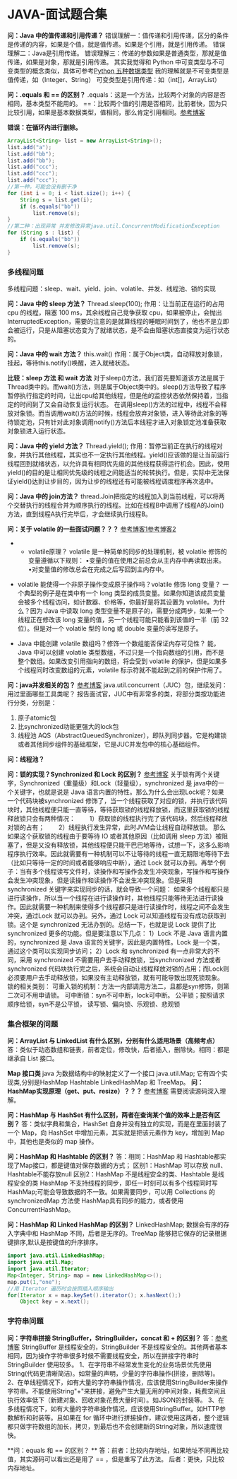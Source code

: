 # JAVA-面试题合集

**问：Java 中的值传递和引用传递？**
错误理解一：值传递和引用传递，区分的条件是传递的内容，如果是个值，就是值传递。如果是个引用，就是引用传递。
错误理解二：Java是引用传递。
错误理解三：传递的参数如果是普通类型，那就是值传递，如果是对象，那就是引用传递。
其实我觉得和 Python 中可变类型与不可变类型的概念类似，具体可参考[Python 五种数据类型](https://blog.csdn.net/qq_29611345/article/details/100736961)
我的理解就是不可变类型是值传递，如（Integer、String）
可变类型是引用传递：如（int[]，ArrayList）

**问：.equals 和  ==  的区别？**
.equals：这是一个方法，比较两个对象的内容是否相同，基本类型不能用的。
==：比较两个值的引用是否相同，比前者快，因为只比较引用，如果是基本数据类型，值相同，那么肯定引用相同。[参考博客](https://www.cnblogs.com/Eason-S/p/5524837.html)

**错误：在循环内进行删除。**

```java
ArrayList<String> list = new ArrayList<String>();  
list.add("a");  
list.add("bb");  
list.add("bb");  
list.add("ccc");  
list.add("ccc");  
list.add("ccc");
//第一种，可能会没有删干净
for (int i = 0; i < list.size(); i++) {  
	String s = list.get(i);  
	if (s.equals("bb")) 
		list.remove(s);  
}
//第二种：出现异常 并发修改异常java.util.ConcurrentModificationException
for (String s : list) {  
	if (s.equals("bb")) 
		list.remove(s);  
}  
```

### 多线程问题
多线程问题：sleep、wait、yield、join、volatile、并发、线程池、锁的实现

**问：Java 中的 sleep 方法？**
Thread.sleep(100);
作用：让当前正在运行的占用 cpu 的线程，阻塞 100 ms，其余线程自己竞争获取 cpu，如果被停止，会抛出 InterruptedException，需要的注意的是就算线程的睡眠时间到了，他也不是立即会被运行，只是从阻塞状态变为了就绪状态，是不会由阻塞状态直接变为运行状态的。

**问：Java 中的 wait 方法？**
this.wait()
作用：属于Object类，自动释放对象锁，挂起，等待this.notify()唤醒，进入就绪状态。

**比较：sleep 方法 和 wait 方法**
对于sleep()方法，我们首先要知道该方法是属于Thread类中的。而wait()方法，则是属于Object类中的。sleep()方法导致了程序暂停执行指定的时间，让出cpu给其他线程，但是他的监控状态依然保持着，当指定的时间到了又会自动恢复运行状态。
在调用sleep()方法的过程中，线程不会释放对象锁。而当调用wait()方法的时候，线程会放弃对象锁，进入等待此对象的等待锁定池，只有针对此对象调用notify()方法后本线程才进入对象锁定池准备获取对象锁进入运行状态。

**问：Java 中的 yield 方法？**
Thread.yield();
作用：暂停当前正在执行的线程对象，并执行其他线程，其实也不一定执行其他线程。yield()应该做的是让当前运行线程回到就绪状态，以允许具有相同优先级的其他线程获得运行机会。因此，使用yield()的目的是让相同优先级的线程之间能适当的轮转执行。但是，实际中无法保证yield()达到让步目的，因为让步的线程还有可能被线程调度程序再次选中。

**问：Java 中的 join方法？**
thread.Join把指定的线程加入到当前线程，可以将两个交替执行的线程合并为顺序执行的线程。比如在线程B中调用了线程A的Join()方法，直到线程A执行完毕后，才会继续执行线程B。

**问：关于 volatile 的一些面试问题？？？**
[参考博客1](https://blog.csdn.net/u011277123/article/details/72235927)[参考博客2](https://blog.csdn.net/u012723673/article/details/80682208)
* * volatile原理？
volatile 是一种简单的同步的处理机制，被 volatile 修饰的变量遵循以下规则：
•变量的值在使用之前总会从主内存中再读取出来。
•对变量值的修改总会在完成之后写回到主内存中。

* volatile 能使得一个非原子操作变成原子操作吗？volatile 修饰 long 变量？
一个典型的例子是在类中有一个 long 类型的成员变量。如果你知道该成员变量会被多个线程访问，如计数器、价格等，你最好是将其设置为 volatile。为什么？因为 Java 中读取 long 类型变量不是原子的，需要分成两步，如果一个线程正在修改该 long 变量的值，另一个线程可能只能看到该值的一半（前 32 位）。但是对一个 volatile 型的 long 或 double 变量的读写是原子。

* Java 中能创建 volatile 数组吗？修饰一个数组能否保证内存可见性？
能，Java 中可以创建 volatile 类型数组，不过只是一个指向数组的引用，而不是整个数组。如果改变引用指向的数组，将会受到 volatile 的保护，但是如果多个线程同时改变数组的元素，volatile 标示符就不能起到之前的保护作用了。


**问：java并发相关的包？**
[参考博客](https://www.jianshu.com/p/46728d6bc6b2)
java.util.concurrent（JUC）包，继续发问：用过里面哪些工具类呢？
报告面试官，JUC中有非常多的类，将部分类按功能进行分类，分别是：
1. 原子atomic包
2. 比synchronized功能更强大的lock包
3. 线程池
AQS（AbstractQueuedSynchronizer），即队列同步器。它是构建锁或者其他同步组件的基础框架，它是JUC并发包中的核心基础组件。

**问：线程池？**

**问：锁的实现？Synchronized 和 Lock 的区别？**
[参考博客](https://blog.csdn.net/youyou1543724847/article/details/52735510)
关于锁有两个关键字，Synchronized（重量级）和Lock（轻量级），synchronized 是 java中的一个关键字，也就是说是 Java 语言内置的特性。那么为什么会出现Lock呢？如果一个代码块被synchronized 修饰了，当一个线程获取了对应的锁，并执行该代码块时，其他线程便只能一直等待，等待获取锁的线程释放锁，而这里获取锁的线程释放锁只会有两种情况：
　　1）获取锁的线程执行完了该代码块，然后线程释放对锁的占有；
　　2）线程执行发生异常，此时JVM会让线程自动释放锁。
那么如果这个获取锁的线程由于要等待 IO 或者其他原因（比如调用 sleep 方法）被阻塞了，但是又没有释放锁，其他线程便只能干巴巴地等待，试想一下，这多么影响程序执行效率。因此就需要有一种机制可以不让等待的线程一直无期限地等待下去（比如只等待一定的时间或者能够响应中断），通过 Lock 就可以办到。再举个例子：当有多个线程读写文件时，读操作和写操作会发生冲突现象，写操作和写操作会发生冲突现象，但是读操作和读操作不会发生冲突现象。但是采用synchronized 关键字来实现同步的话，就会导致一个问题：
如果多个线程都只是进行读操作，所以当一个线程在进行读操作时，其他线程只能等待无法进行读操作。因此就需要一种机制来使得多个线程都只是进行读操作时，线程之间不会发生冲突，通过Lock 就可以办到。另外，通过 Lock 可以知道线程有没有成功获取到锁。这个是 synchronized 无法办到的。总结一下，也就是说 Lock 提供了比 synchronized 更多的功能。但是要注意以下几点：
1）Lock 不是 Java 语言内置的，synchronized 是 Java 语言的关键字，因此是内置特性。Lock 是一个类，通过这个类可以实现同步访问；
2）Lock 和 synchronized 有一点非常大的不同，采用 synchronized 不需要用户去手动释放锁，当synchronized 方法或者 synchronized 代码块执行完之后，系统会自动让线程释放对锁的占用；而Lock则必须要用户去手动释放锁，如果没有主动释放锁，就有可能导致出现死锁现象。
锁的相关类别：
可重入锁的机制：方法一内部调用方法二，且都是syn修饰，则第二次可不用申请锁。
可中断锁：syn不可中断，lock可中断。
公平锁；按照请求顺序给锁，syn不是公平锁，
读写锁、偏向锁、乐观锁、悲观锁

### 集合框架的问题
**问：ArrayList 与 LinkedList 有什么区别，分别有什么适用场景（高频考点）**
答：类似于动态数组和链表，前者定位，修改快，后者插入，删除快。相同：都是继承自 List 接口。

**Map 接口类**
java 为数据结构中的映射定义了一个接口 java.util.Map; 它有四个实现类,分别是HashMap Hashtable LinkedHashMap 和 TreeMap。
**问：HashMap实现原理（get、put、resize）？？？**
[参考博客](https://www.imooc.com/article/24118)
需要阅读源码深入理解。

**问：HashMap 与 HashSet 有什么区别，两者在查询某个值的效率上是否有区别？**
答：类似字典和集合，HashSet 自身并没有独立的实现，而是在里面封装了一个 Map，向 HashSet 中增加元素，其实就是把该元素作为 key，增加到 Map 中，其他也是类似的 map 操作。

**问：HashMap 和 Hashtable 的区别？**
答：相同：HashMap 和 Hashtable都实现了Map接口，都是键值对保存数据的方式；
区别1：HashMap 可以存放 null、Hashtable不能存放null
区别2：HashMap 不是线程安全的类、Hashtable 是线程安全的类
HashMap 不支持线程的同步，即任一时刻可以有多个线程同时写 HashMap;可能会导致数据的不一致。如果需要同步，可以用 Collections 的 synchronizedMap 方法使 HashMap具有同步的能力，或者使用ConcurrentHashMap。

**问：HashMap 和 Linked HashMap 的区别？**
LinkedHashMap; 数据会有序的存入字典中和 HashMap 不同，后者是无序的。TreeMap 能够把它保存的记录根据键排序,默认是按键值的升序排序。

```java
import java.util.LinkedHashMap;
import java.util.Map;
import java.util.Iterator;
Map<Integer, String> map = new LinkedHashMap<>();
map.put(1,"one");
//用 Iterator 遍历时会按照插入顺序输出
for(Iterator x = map.keySet().iterator(); x.hasNext();)
	Object key = x.next();
```

### 字符串问题
**问：字符串拼接 StringBuffer，StringBuilder，concat 和 + 的区别？**
答：[参考博客](https://www.cnblogs.com/lojun/articles/9664794.html)
StringBuffer 是线程安全的，StringBuilder 不是线程安全的。其他两者基本相同，因为操作字符串很多时候不需要线程安全，所以在拼接字符串时 StringBuilder 使用较多。
1、在字符串不经常发生变化的业务场景优先使用String(代码更清晰简洁)。如常量的声明，少量的字符串操作(拼接，删除等)。
2、在单线程情况下，如有大量的字符串操作情况，应该使用StringBuilder来操作字符串。不能使用String"+"来拼接，避免产生大量无用的中间对象，耗费空间且执行效率低下（新建对象、回收对象花费大量时间）。如JSON的封装等。
3、在多线程情况下，如有大量的字符串操作情况，应该使用StringBuffer。如HTTP参数解析和封装等。且如果在 for 循环中进行拼接操作，建议使用这两者，整个逻辑都只做字符数组的加长，拷贝，到最后也不会创建新的String对象，所以速度很快。

**问：equals 和 == 的区别？ **
答：前者：比较内存地址，如果地址不同再比较值，其实源码可以看出还是用了 == ，但是重写了此方法。 后者：更快，只比较内存地址。

